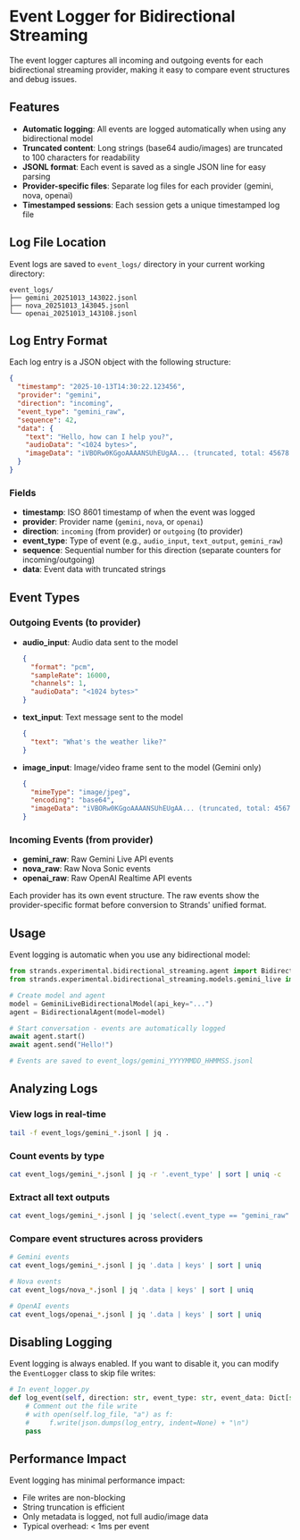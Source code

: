 # Event Logger for Bidirectional Streaming

The event logger captures all incoming and outgoing events for each bidirectional streaming provider, making it easy to compare event structures and debug issues.

## Features

- **Automatic logging**: All events are logged automatically when using any bidirectional model
- **Truncated content**: Long strings (base64 audio/images) are truncated to 100 characters for readability
- **JSONL format**: Each event is saved as a single JSON line for easy parsing
- **Provider-specific files**: Separate log files for each provider (gemini, nova, openai)
- **Timestamped sessions**: Each session gets a unique timestamped log file

## Log File Location

Event logs are saved to `event_logs/` directory in your current working directory:

```
event_logs/
├── gemini_20251013_143022.jsonl
├── nova_20251013_143045.jsonl
└── openai_20251013_143108.jsonl
```

## Log Entry Format

Each log entry is a JSON object with the following structure:

```json
{
  "timestamp": "2025-10-13T14:30:22.123456",
  "provider": "gemini",
  "direction": "incoming",
  "event_type": "gemini_raw",
  "sequence": 42,
  "data": {
    "text": "Hello, how can I help you?",
    "audioData": "<1024 bytes>",
    "imageData": "iVBORw0KGgoAAAANSUhEUgAA... (truncated, total: 45678 chars)"
  }
}
```

### Fields

- **timestamp**: ISO 8601 timestamp of when the event was logged
- **provider**: Provider name (`gemini`, `nova`, or `openai`)
- **direction**: `incoming` (from provider) or `outgoing` (to provider)
- **event_type**: Type of event (e.g., `audio_input`, `text_output`, `gemini_raw`)
- **sequence**: Sequential number for this direction (separate counters for incoming/outgoing)
- **data**: Event data with truncated strings

## Event Types

### Outgoing Events (to provider)

- **audio_input**: Audio data sent to the model
  ```json
  {
    "format": "pcm",
    "sampleRate": 16000,
    "channels": 1,
    "audioData": "<1024 bytes>"
  }
  ```

- **text_input**: Text message sent to the model
  ```json
  {
    "text": "What's the weather like?"
  }
  ```

- **image_input**: Image/video frame sent to the model (Gemini only)
  ```json
  {
    "mimeType": "image/jpeg",
    "encoding": "base64",
    "imageData": "iVBORw0KGgoAAAANSUhEUgAA... (truncated, total: 45678 chars)"
  }
  ```

### Incoming Events (from provider)

- **gemini_raw**: Raw Gemini Live API events
- **nova_raw**: Raw Nova Sonic events
- **openai_raw**: Raw OpenAI Realtime API events

Each provider has its own event structure. The raw events show the provider-specific format before conversion to Strands' unified format.

## Usage

Event logging is automatic when you use any bidirectional model:

```python
from strands.experimental.bidirectional_streaming.agent import BidirectionalAgent
from strands.experimental.bidirectional_streaming.models.gemini_live import GeminiLiveBidirectionalModel

# Create model and agent
model = GeminiLiveBidirectionalModel(api_key="...")
agent = BidirectionalAgent(model=model)

# Start conversation - events are automatically logged
await agent.start()
await agent.send("Hello!")

# Events are saved to event_logs/gemini_YYYYMMDD_HHMMSS.jsonl
```

## Analyzing Logs

### View logs in real-time

```bash
tail -f event_logs/gemini_*.jsonl | jq .
```

### Count events by type

```bash
cat event_logs/gemini_*.jsonl | jq -r '.event_type' | sort | uniq -c
```

### Extract all text outputs

```bash
cat event_logs/gemini_*.jsonl | jq 'select(.event_type == "gemini_raw" and .data.text != null) | .data.text'
```

### Compare event structures across providers

```bash
# Gemini events
cat event_logs/gemini_*.jsonl | jq '.data | keys' | sort | uniq

# Nova events
cat event_logs/nova_*.jsonl | jq '.data | keys' | sort | uniq

# OpenAI events
cat event_logs/openai_*.jsonl | jq '.data | keys' | sort | uniq
```

## Disabling Logging

Event logging is always enabled. If you want to disable it, you can modify the `EventLogger` class to skip file writes:

```python
# In event_logger.py
def log_event(self, direction: str, event_type: str, event_data: Dict[str, Any]) -> None:
    # Comment out the file write
    # with open(self.log_file, "a") as f:
    #     f.write(json.dumps(log_entry, indent=None) + "\n")
    pass
```

## Performance Impact

Event logging has minimal performance impact:
- File writes are non-blocking
- String truncation is efficient
- Only metadata is logged, not full audio/image data
- Typical overhead: < 1ms per event
